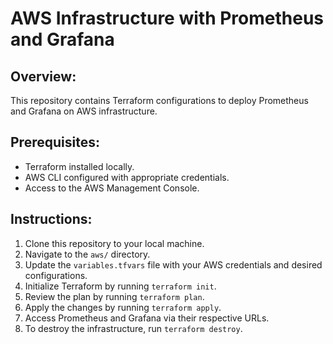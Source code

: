 # AWS Infrastructure with Prometheus and Grafana

## Overview:
This repository contains Terraform configurations to deploy Prometheus and Grafana on AWS infrastructure.

## Prerequisites:
- Terraform installed locally.
- AWS CLI configured with appropriate credentials.
- Access to the AWS Management Console.

## Instructions:
1. Clone this repository to your local machine.
2. Navigate to the `aws/` directory.
3. Update the `variables.tfvars` file with your AWS credentials and desired configurations.
4. Initialize Terraform by running `terraform init`.
5. Review the plan by running `terraform plan`.
6. Apply the changes by running `terraform apply`.
7. Access Prometheus and Grafana via their respective URLs.
8. To destroy the infrastructure, run `terraform destroy`.

